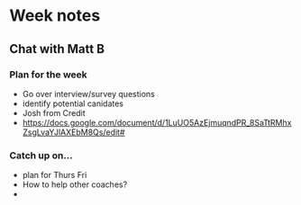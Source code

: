 # Week notes

## Chat with Matt B

### Plan for the week
- Go over interview/survey questions
- identify potential canidates
 - Josh from Credit
- https://docs.google.com/document/d/1LuUO5AzEjmuqndPR_8SaTtRMhxZsgLvaYJlAXEbM8Qs/edit#

### Catch up on...
- plan for Thurs Fri
- How to help other coaches?
- 
